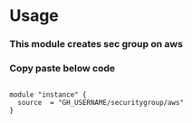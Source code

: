 # Usage
### This module creates sec group on aws
### Copy paste below code 

```

module "instance" {
  source  = "GH_USERNAME/securitygroup/aws"
}
```
